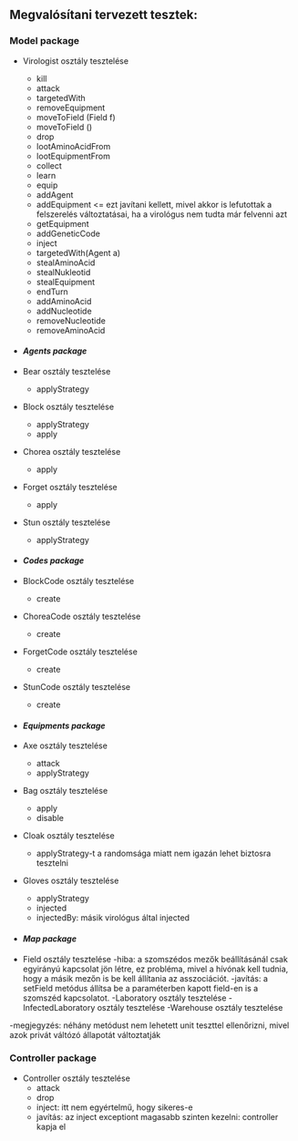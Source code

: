 ## Megvalósítani tervezett tesztek:

### Model package

- Virologist osztály tesztelése

  - kill
  - attack
  - targetedWith
  - removeEquipment
  - moveToField (Field f)
  - moveToField ()
  - drop
  - lootAminoAcidFrom
  - lootEquipmentFrom
  - collect
  - learn
  - equip
  - addAgent
  - addEquipment <= ezt javítani kellett, mivel akkor is lefutottak a felszerelés változtatásai, ha a virológus nem tudta már felvenni azt
  - getEquipment
  - addGeneticCode
  - inject
  - targetedWith(Agent a)
  - stealAminoAcid
  - stealNukleotid
  - stealEquipment
  - endTurn
  - addAminoAcid
  - addNucleotide
  - removeNucleotide
  - removeAminoAcid

- #### _Agents package_

- Bear osztály tesztelése

  - applyStrategy

- Block osztály tesztelése
  - applyStrategy
  - apply
- Chorea osztály tesztelése

  - apply

- Forget osztály tesztelése
  - apply
- Stun osztály tesztelése

  - applyStrategy

- #### _Codes package_
- BlockCode osztály tesztelése

  - create

- ChoreaCode osztály tesztelése
  - create
- ForgetCode osztály tesztelése

  - create

- StunCode osztály tesztelése

  - create

- #### _Equipments package_
- Axe osztály tesztelése

  - attack
  - applyStrategy

- Bag osztály tesztelése

  - apply
  - disable

- Cloak osztály tesztelése

  - applyStrategy-t a randomsága miatt nem igazán lehet biztosra tesztelni

- Gloves osztály tesztelése

  - applyStrategy
  - injected
  - injectedBy: másik virológus által injected

- #### _Map package_
- Field osztály tesztelése
  -hiba: a szomszédos mezők beállításánál csak egyirányú kapcsolat jön létre,
  ez probléma, mivel a hívónak kell tudnia, hogy a másik mezőn is be kell állítania az asszociációt.
  -javítás: a setField metódus állítsa be a paraméterben kapott field-en is a szomszéd kapcsolatot.
  -Laboratory osztály tesztelése
  -InfectedLaboratory osztály tesztelése
  -Warehouse osztály tesztelése

-megjegyzés: néhány metódust nem lehetett unit teszttel ellenőrizni, mivel azok privát váltózó állapotát változtatják

### Controller package

- Controller osztály tesztelése
  - attack
  - drop
  - inject: itt nem egyértelmű, hogy sikeres-e
  - javítás: az inject exceptiont magasabb szinten kezelni: controller kapja el
